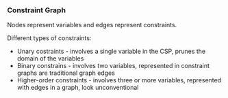 ### Constraint Graph

Nodes represent variables and edges represent constraints.

Different types of constraints:

- Unary costraints - involves a single variable in the CSP, prunes the domain of the variables
- Binary constrains - involves two variables, represented in constraint graphs are traditional graph edges
- Higher-order constraints - involves three or more variables, represented with edges in a graph, look unconventional

